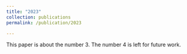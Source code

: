 ```yaml
---
title: "2023"
collection: publications
permalink: /publication/2023

---
```

This paper is about the number 3. The number 4 is left for future work.

